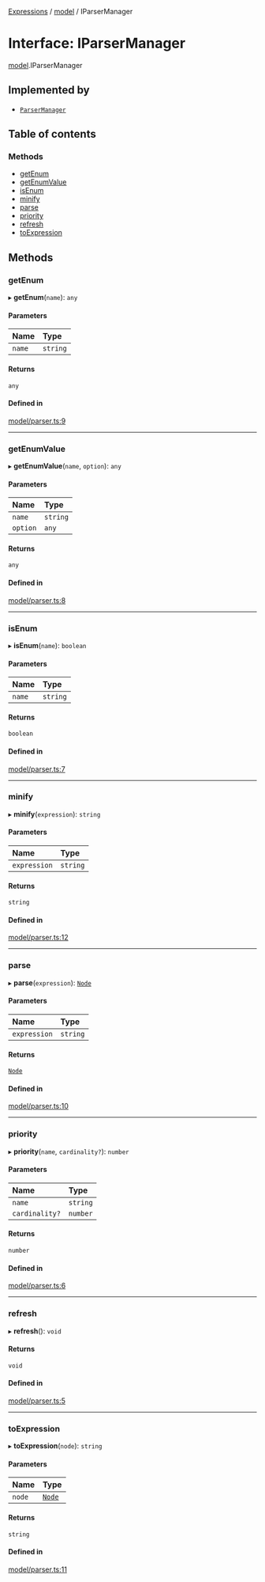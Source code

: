 [Expressions](../README.md) / [model](../modules/model.md) / IParserManager

# Interface: IParserManager

[model](../modules/model.md).IParserManager

## Implemented by

- [`ParserManager`](../classes/parser.ParserManager.md)

## Table of contents

### Methods

- [getEnum](model.IParserManager.md#getenum)
- [getEnumValue](model.IParserManager.md#getenumvalue)
- [isEnum](model.IParserManager.md#isenum)
- [minify](model.IParserManager.md#minify)
- [parse](model.IParserManager.md#parse)
- [priority](model.IParserManager.md#priority)
- [refresh](model.IParserManager.md#refresh)
- [toExpression](model.IParserManager.md#toexpression)

## Methods

### getEnum

▸ **getEnum**(`name`): `any`

#### Parameters

| Name | Type |
| :------ | :------ |
| `name` | `string` |

#### Returns

`any`

#### Defined in

[model/parser.ts:9](https://github.com/FlavioLionelRita/3xpr/blob/a373ee9/src/lib/model/parser.ts#L9)

___

### getEnumValue

▸ **getEnumValue**(`name`, `option`): `any`

#### Parameters

| Name | Type |
| :------ | :------ |
| `name` | `string` |
| `option` | `any` |

#### Returns

`any`

#### Defined in

[model/parser.ts:8](https://github.com/FlavioLionelRita/3xpr/blob/a373ee9/src/lib/model/parser.ts#L8)

___

### isEnum

▸ **isEnum**(`name`): `boolean`

#### Parameters

| Name | Type |
| :------ | :------ |
| `name` | `string` |

#### Returns

`boolean`

#### Defined in

[model/parser.ts:7](https://github.com/FlavioLionelRita/3xpr/blob/a373ee9/src/lib/model/parser.ts#L7)

___

### minify

▸ **minify**(`expression`): `string`

#### Parameters

| Name | Type |
| :------ | :------ |
| `expression` | `string` |

#### Returns

`string`

#### Defined in

[model/parser.ts:12](https://github.com/FlavioLionelRita/3xpr/blob/a373ee9/src/lib/model/parser.ts#L12)

___

### parse

▸ **parse**(`expression`): [`Node`](../classes/parser.Node.md)

#### Parameters

| Name | Type |
| :------ | :------ |
| `expression` | `string` |

#### Returns

[`Node`](../classes/parser.Node.md)

#### Defined in

[model/parser.ts:10](https://github.com/FlavioLionelRita/3xpr/blob/a373ee9/src/lib/model/parser.ts#L10)

___

### priority

▸ **priority**(`name`, `cardinality?`): `number`

#### Parameters

| Name | Type |
| :------ | :------ |
| `name` | `string` |
| `cardinality?` | `number` |

#### Returns

`number`

#### Defined in

[model/parser.ts:6](https://github.com/FlavioLionelRita/3xpr/blob/a373ee9/src/lib/model/parser.ts#L6)

___

### refresh

▸ **refresh**(): `void`

#### Returns

`void`

#### Defined in

[model/parser.ts:5](https://github.com/FlavioLionelRita/3xpr/blob/a373ee9/src/lib/model/parser.ts#L5)

___

### toExpression

▸ **toExpression**(`node`): `string`

#### Parameters

| Name | Type |
| :------ | :------ |
| `node` | [`Node`](../classes/parser.Node.md) |

#### Returns

`string`

#### Defined in

[model/parser.ts:11](https://github.com/FlavioLionelRita/3xpr/blob/a373ee9/src/lib/model/parser.ts#L11)
